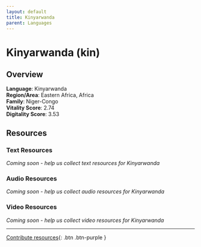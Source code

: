 ```yaml
---
layout: default
title: Kinyarwanda
parent: Languages
---
```


# Kinyarwanda (kin)

## Overview

**Language**: Kinyarwanda  
**Region/Area**: Eastern Africa, Africa  
**Family**: Niger-Congo  
**Vitality Score**: 2.74  
**Digitality Score**: 3.53  

## Resources

### Text Resources
*Coming soon - help us collect text resources for Kinyarwanda*

### Audio Resources
*Coming soon - help us collect audio resources for Kinyarwanda*

### Video Resources
*Coming soon - help us collect video resources for Kinyarwanda*

---

[Contribute resources](https://fairtrain.github.io/){: .btn .btn-purple }
